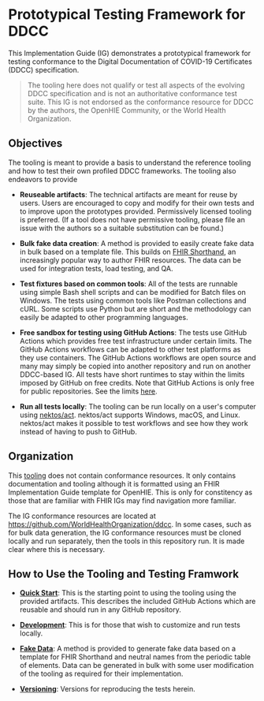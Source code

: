 # Prototypical Testing Framework for DDCC

This Implementation Guide (IG) demonstrates a prototypical framework for testing conformance to the Digital Documentation of COVID-19 Certificates (DDCC) specification. 

> The tooling here does not qualify or test all aspects of the evolving DDCC specification and is not an authoritative conformance test suite. This IG is not endorsed as the conformance resource for DDCC by the authors, the OpenHIE Community, or the World Health Organization. 

## Objectives

The tooling is meant to provide a basis to understand the reference tooling and how to test their own profiled DDCC frameworks. The tooling also endeavors to provide

* **Reuseable artifacts**: The technical artifacts are meant for reuse by users. Users are encouraged to copy and modify for their own tests and to improve upon the prototypes provided. Permissively licensed tooling is preferred. (If a tool does not have permissive tooling, please file an issue with the authors so a suitable substitution can be found.)

* **Bulk fake data creation**: A method is provided to easily create fake data in bulk based on a template file. This builds on [FHIR Shorthand](https://fshschool.org), an increasingly popular way to author FHIR resources. The data can be used for integration tests, load testing, and QA.

* **Test fixtures based on common tools**: All of the tests are runnable using simple Bash shell scripts and can be modified for Batch files on Windows. The tests using common tools like Postman collections and cURL. Some scripts use Python but are short and the methodology can easily be adapted to other programming languages.

* **Free sandbox for testing using GitHub Actions**: The tests use GitHub Actions which provides free test infrastructure under certain limits. The GitHub Actions workflows can be adapted to other test platforms as they use containers. The GitHub Actions workflows are open source and many may simply be copied into another repository and run on another DDCC-based IG. All tests have short runtimes to stay within the limits imposed by GitHub on free credits. Note that GitHub Actions is only free for public repositories. See the limits [here](https://docs.github.com/en/actions/learn-github-actions/usage-limits-billing-and-administration).

* **Run all tests locally**: The tooling can be run locally on a user's computer using [nektos/act](https://github.com/nektos/act). nektos/act supports Windows, macOS, and Linux. nektos/act makes it possible to test workflows and see how they work instead of having to push to GitHub. 

## Organization

This [tooling](https://github.com/openhie/ddcc-tests) does not contain conformance resources. It only contains documentation and tooling although it is formatted using an FHIR Implementation Guide template for OpenHIE. This is only for constitency as those that are familiar with FHIR IGs may find navigation more familiar.

The IG conformance resources are located at https://github.com/WorldHealthOrganization/ddcc. In some cases, such as for bulk data generation, the IG conformance resources must be cloned locally and run separately, then the tools in this repository run. It is made clear where this is necessary.

## How to Use the Tooling and Testing Framwork

* [**Quick Start**](quickstart.md): This is the starting point to using the tooling using the provided artifacts. This describes the included GitHub Actions which are reusable and should run in any GitHub repository.

* [**Development**](development.md): This is for those that wish to customize and run tests locally.

* [**Fake Data**](fakedata.md): A method is provided to generate fake data based on a template for FHIR Shorthand and neutral names from the periodic table of elements. Data can be generated in bulk with some user modification of the tooling as required for their implementation.

* [**Versioning**](versioning): Versions for reproducing the tests herein.
